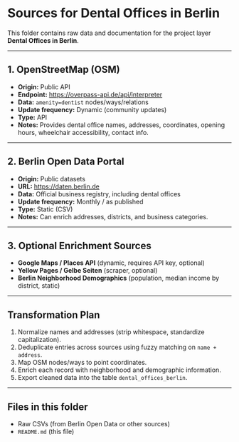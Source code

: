 # Sources for Dental Offices in Berlin

This folder contains raw data and documentation for the project layer **Dental Offices in Berlin**.

---

## 1. OpenStreetMap (OSM)
- **Origin:** Public API
- **Endpoint:** https://overpass-api.de/api/interpreter
- **Data:** `amenity=dentist` nodes/ways/relations
- **Update frequency:** Dynamic (community updates)
- **Type:** API
- **Notes:** Provides dental office names, addresses, coordinates, opening hours, wheelchair accessibility, contact info.

---

## 2. Berlin Open Data Portal
- **Origin:** Public datasets
- **URL:** https://daten.berlin.de
- **Data:** Official business registry, including dental offices
- **Update frequency:** Monthly / as published
- **Type:** Static (CSV)
- **Notes:** Can enrich addresses, districts, and business categories.

---

## 3. Optional Enrichment Sources
- **Google Maps / Places API** (dynamic, requires API key, optional)
- **Yellow Pages / Gelbe Seiten** (scraper, optional)
- **Berlin Neighborhood Demographics** (population, median income by district, static)

---

## Transformation Plan
1. Normalize names and addresses (strip whitespace, standardize capitalization).  
2. Deduplicate entries across sources using fuzzy matching on `name + address`.  
3. Map OSM nodes/ways to point coordinates.  
4. Enrich each record with neighborhood and demographic information.  
5. Export cleaned data into the table `dental_offices_berlin`.  

---

## Files in this folder
- Raw CSVs (from Berlin Open Data or other sources)  
- `README.md` (this file)  
